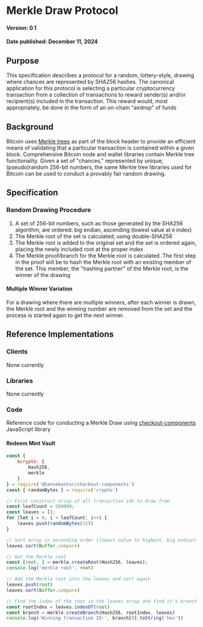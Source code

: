 # Merkle Draw Protocol

#### Version: 0.1
#### Date published: December 11, 2024

## Purpose

This specification describes a protocol for a random, lottery-style, drawing where chances are represented by SHA256 hashes. The canonical application for this protocol is selecting a particular cryptocurrency transaction from a collection of transactions to reward sender(s) and/or recipient(s) included in the transaction. This reward would, most appropriately, be done in the form of an on-chain "airdrop" of funds

## Background

Bitcoin uses [Merkle trees](https://en.wikipedia.org/wiki/Merkle_tree) as part of the block header to provide an efficient means of validating that a particular transaction is contained within a given block. Comprehensive Bitcoin node and wallet libraries contain Merkle tree functionality. Given a set of "chances," represented by unique, (pseudo)random 256-bit numbers, the same Merkle tree libraries used for Bitcoin can be used to conduct a provably fair random drawing.

## Specification

### Random Drawing Procedure

1. A set of 256-bit numbers, such as those generated by the SHA256 algorithm, are ordered: big endian, ascending (lowest value at `0` index)
2. The Merkle root of the set is calculated, using double-SHA256
3. The Merkle root is added to the original set and the set is ordered again, placing the newly included root at the proper index
4. The Merkle proof/branch for the Merkle root is calculated. The first step in the proof will be to hash the Merkle root with an existing member of the set. This member, the "hashing partner" of the Merkle root, is the winner of the drawing

#### Multiple Winner Variation

For a drawing where there are multiple winners, after each winner is drawn, the Merkle root and the winning number are removed from the set and the process is started again to get the next winner.

## Reference Implementations

### Clients
None currently

### Libraries
None currently

### Code

Reference code for conducting a Merkle Draw using [checkout-components](https://github.com/hansekontor/checkout-components) JavaScript library

#### Redeem Mint Vault

```js
const { 
    bcrypto: {
        Hash256,
        merkle 
    }
} = require('@hansekontor/checkout-components')
const { randomBytes } = require('crypto')

// First construct array of all transaction ids to draw from
const leafCount = 500000;
const leaves = [];
for (let i = 0; i < leafCount; i++) {
    leaves.push(randomBytes(32))
}

// Sort array in ascending order (lowest value to highest, big endian)
leaves.sort(Buffer.compare)

// Get the Merkle root
const [root, ] = merkle.createRoot(Hash256, leaves);
console.log('merkle root', root)

// Add the Merkle root into the leaves and sort again
leaves.push(root)
leaves.sort(Buffer.compare)

// Find the index of the root in the leaves array and find it's branch partner... the winner
const rootIndex = leaves.indexOf(root)
const branch = merkle.createBranch(Hash256, rootIndex, leaves)
console.log('Winning transaction ID:', branch[0].toString('hex'))

```

